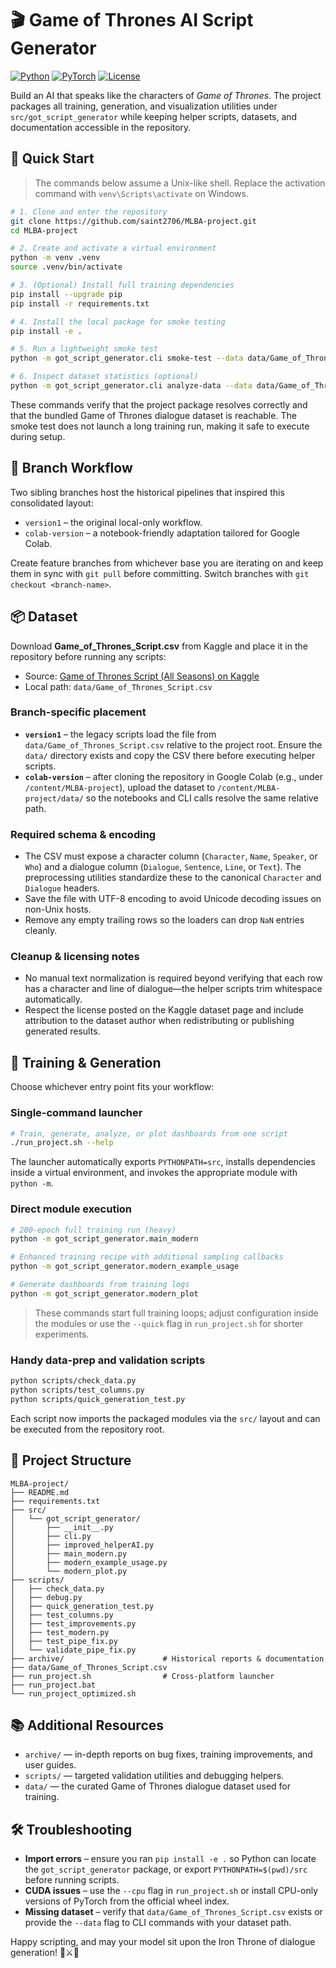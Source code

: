 # 🎬 Game of Thrones AI Script Generator

[![Python](https://img.shields.io/badge/Python-3.10%2B-blue.svg)](https://python.org)
[![PyTorch](https://img.shields.io/badge/PyTorch-2.0%2B-orange.svg)](https://pytorch.org)
[![License](https://img.shields.io/badge/License-MIT-green.svg)](LICENSE)

Build an AI that speaks like the characters of *Game of Thrones*. The project packages
all training, generation, and visualization utilities under `src/got_script_generator`
while keeping helper scripts, datasets, and documentation accessible in the repository.

## 🚀 Quick Start

> The commands below assume a Unix-like shell. Replace the activation command with
> `venv\Scripts\activate` on Windows.

```bash
# 1. Clone and enter the repository
git clone https://github.com/saint2706/MLBA-project.git
cd MLBA-project

# 2. Create and activate a virtual environment
python -m venv .venv
source .venv/bin/activate

# 3. (Optional) Install full training dependencies
pip install --upgrade pip
pip install -r requirements.txt

# 4. Install the local package for smoke testing
pip install -e .

# 5. Run a lightweight smoke test
python -m got_script_generator.cli smoke-test --data data/Game_of_Thrones_Script.csv

# 6. Inspect dataset statistics (optional)
python -m got_script_generator.cli analyze-data --data data/Game_of_Thrones_Script.csv
```

These commands verify that the project package resolves correctly and that the bundled
Game of Thrones dialogue dataset is reachable. The smoke test does not launch a long
training run, making it safe to execute during setup.

## 🌿 Branch Workflow

Two sibling branches host the historical pipelines that inspired this consolidated
layout:

- `version1` – the original local-only workflow.
- `colab-version` – a notebook-friendly adaptation tailored for Google Colab.

Create feature branches from whichever base you are iterating on and keep them in sync
with `git pull` before committing. Switch branches with `git checkout <branch-name>`.

## 📦 Dataset

Download **Game_of_Thrones_Script.csv** from Kaggle and place it in the repository before
running any scripts:

- Source: [Game of Thrones Script (All Seasons) on Kaggle](https://www.kaggle.com/datasets/abhi3868/game-of-thrones-script-all-seasons)
- Local path: `data/Game_of_Thrones_Script.csv`

### Branch-specific placement

- **`version1`** – the legacy scripts load the file from `data/Game_of_Thrones_Script.csv`
  relative to the project root. Ensure the `data/` directory exists and copy the CSV
  there before executing helper scripts.
- **`colab-version`** – after cloning the repository in Google Colab (e.g., under
  `/content/MLBA-project`), upload the dataset to `/content/MLBA-project/data/` so the
  notebooks and CLI calls resolve the same relative path.

### Required schema & encoding

- The CSV must expose a character column (`Character`, `Name`, `Speaker`, or `Who`) and a
  dialogue column (`Dialogue`, `Sentence`, `Line`, or `Text`). The preprocessing utilities
  standardize these to the canonical `Character` and `Dialogue` headers.
- Save the file with UTF-8 encoding to avoid Unicode decoding issues on non-Unix hosts.
- Remove any empty trailing rows so the loaders can drop `NaN` entries cleanly.

### Cleanup & licensing notes

- No manual text normalization is required beyond verifying that each row has a character
  and line of dialogue—the helper scripts trim whitespace automatically.
- Respect the license posted on the Kaggle dataset page and include attribution to the
  dataset author when redistributing or publishing generated results.

## 🧠 Training & Generation

Choose whichever entry point fits your workflow:

### Single-command launcher
```bash
# Train, generate, analyze, or plot dashboards from one script
./run_project.sh --help
```
The launcher automatically exports `PYTHONPATH=src`, installs dependencies inside a
virtual environment, and invokes the appropriate module with `python -m`.

### Direct module execution
```bash
# 200-epoch full training run (heavy)
python -m got_script_generator.main_modern

# Enhanced training recipe with additional sampling callbacks
python -m got_script_generator.modern_example_usage

# Generate dashboards from training logs
python -m got_script_generator.modern_plot
```
> These commands start full training loops; adjust configuration inside the modules or
> use the `--quick` flag in `run_project.sh` for shorter experiments.

### Handy data-prep and validation scripts
```bash
python scripts/check_data.py
python scripts/test_columns.py
python scripts/quick_generation_test.py
```
Each script now imports the packaged modules via the `src/` layout and can be executed
from the repository root.

## 📁 Project Structure

```
MLBA-project/
├── README.md
├── requirements.txt
├── src/
│   └── got_script_generator/
│       ├── __init__.py
│       ├── cli.py
│       ├── improved_helperAI.py
│       ├── main_modern.py
│       ├── modern_example_usage.py
│       └── modern_plot.py
├── scripts/
│   ├── check_data.py
│   ├── debug.py
│   ├── quick_generation_test.py
│   ├── test_columns.py
│   ├── test_improvements.py
│   ├── test_modern.py
│   ├── test_pipe_fix.py
│   └── validate_pipe_fix.py
├── archive/                      # Historical reports & documentation
├── data/Game_of_Thrones_Script.csv
├── run_project.sh                # Cross-platform launcher
├── run_project.bat
└── run_project_optimized.sh
```

## 📚 Additional Resources

- `archive/` — in-depth reports on bug fixes, training improvements, and user guides.
- `scripts/` — targeted validation utilities and debugging helpers.
- `data/` — the curated Game of Thrones dialogue dataset used for training.

## 🛠️ Troubleshooting

- **Import errors** – ensure you ran `pip install -e .` so Python can locate the
  `got_script_generator` package, or export `PYTHONPATH=$(pwd)/src` before running
  scripts.
- **CUDA issues** – use the `--cpu` flag in `run_project.sh` or install CPU-only
  versions of PyTorch from the official wheel index.
- **Missing dataset** – verify that `data/Game_of_Thrones_Script.csv` exists or provide
  the `--data` flag to CLI commands with your dataset path.

Happy scripting, and may your model sit upon the Iron Throne of dialogue generation! 🐉⚔️👑
